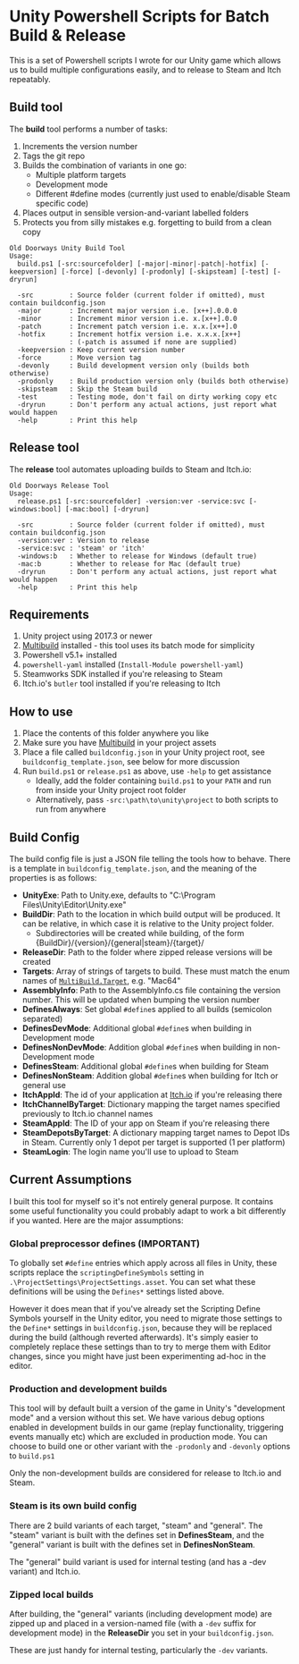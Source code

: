 # Unity Powershell Scripts for Batch Build & Release

This is a set of Powershell scripts I wrote for our Unity game which allows us
to build multiple configurations easily, and to release to Steam and Itch
repeatably.

## Build tool

The **build** tool performs a number of tasks:

1. Increments the version number
2. Tags the git repo
3. Builds the combination of variants in one go:
   * Multiple platform targets
   * Development mode
   * Different #define modes (currently just used to enable/disable Steam specific code)
4. Places output in sensible version-and-variant labelled folders
5. Protects you from silly mistakes e.g. forgetting to build from a clean copy

```
Old Doorways Unity Build Tool
Usage:
  build.ps1 [-src:sourcefolder] [-major|-minor|-patch|-hotfix] [-keepversion] [-force] [-devonly] [-prodonly] [-skipsteam] [-test] [-dryrun]

  -src         : Source folder (current folder if omitted), must contain buildconfig.json
  -major       : Increment major version i.e. [x++].0.0.0
  -minor       : Increment minor version i.e. x.[x++].0.0
  -patch       : Increment patch version i.e. x.x.[x++].0
  -hotfix      : Increment hotfix version i.e. x.x.x.[x++]
               : (-patch is assumed if none are supplied)
  -keepversion : Keep current version number
  -force       : Move version tag
  -devonly     : Build development version only (builds both otherwise)
  -prodonly    : Build production version only (builds both otherwise)
  -skipsteam   : Skip the Steam build
  -test        : Testing mode, don't fail on dirty working copy etc
  -dryrun      : Don't perform any actual actions, just report what would happen
  -help        : Print this help
```

## Release tool

The **release** tool automates uploading builds to Steam and Itch.io:

```
Old Doorways Release Tool
Usage:
  release.ps1 [-src:sourcefolder] -version:ver -service:svc [-windows:bool] [-mac:bool] [-dryrun]

  -src         : Source folder (current folder if omitted), must contain buildconfig.json
  -version:ver : Version to release
  -service:svc : 'steam' or 'itch'
  -windows:b   : Whether to release for Windows (default true)
  -mac:b       : Whether to release for Mac (default true)
  -dryrun      : Don't perform any actual actions, just report what would happen
  -help        : Print this help
```

## Requirements

1. Unity project using 2017.3 or newer
2. [Multibuild](https://github.com/sinbad/UnityMultiBuild) installed - this tool
   uses its batch mode for simplicity
3. Powershell v5.1+ installed
4. `powershell-yaml` installed (`Install-Module powershell-yaml`)
5. Steamworks SDK installed if you're releasing to Steam
6. Itch.io's `butler` tool installed if you're releasing to Itch

## How to use

1. Place the contents of this folder anywhere you like
2. Make sure you have [Multibuild](https://github.com/sinbad/UnityMultiBuild) in
   your project assets
3. Place a file called `buildconfig.json` in your Unity project root, see `buildconfig_template.json`, see below for more discussion
4. Run `build.ps1` or `release.ps1` as above, use `-help` to get assistance
    * Ideally, add the folder containing `build.ps1` to your `PATH` and run from inside your Unity project root folder
    * Alternatively, pass `-src:\path\to\unity\project` to both scripts to run from anywhere


## Build Config

The build config file is just a JSON file telling the tools how to behave. There
is a template in `buildconfig_template.json`, and the meaning of the properties
is as follows:

* **UnityExe**: Path to Unity.exe, defaults to "C:\Program Files\Unity\Editor\Unity.exe"
* **BuildDir**: Path to the location in which build output will be produced.
  It can be relative, in which case it is relative to the Unity project folder.
  * Subdirectories will be created while building, of the form {BuildDir}/{version}/{general|steam}/{target}/
* **ReleaseDir**: Path to the folder where zipped release versions will be created
* **Targets**: Array of strings of targets to build. These must match the enum names of [`MultiBuild.Target`](https://github.com/sinbad/UnityMultiBuild/blob/866b2bb2d2d816e6244b7df5f33335df425f1802/Assets/MultiBuild/Editor/Settings.cs#L9), e.g. "Mac64"
* **AssemblyInfo**: Path to the AssemblyInfo.cs file containing the version number.
  This will be updated when bumping the version number
* **DefinesAlways**: Set global `#define`s applied to all builds (semicolon separated)
* **DefinesDevMode**:  Additional global `#define`s when building in Development mode
* **DefinesNonDevMode**: Addition global `#define`s when building in non-Development mode
* **DefinesSteam**:  Additional global `#define`s when building for Steam
* **DefinesNonSteam**: Addition global `#define`s when building for Itch or general use
* **ItchAppId**: The id of your application at [Itch.io](https://itch.io) if you're releasing there
* **ItchChannelByTarget**: Dictionary mapping the target names specified previously to Itch.io channel names
* **SteamAppId**: The ID of your app on Steam if you're releasing there
* **SteamDepotsByTarget**: A dictionary mapping target names to Depot IDs in Steam.
  Currently only 1 depot per target is supported (1 per platform)
* **SteamLogin**: The login name you'll use to upload to Steam

## Current Assumptions

I built this tool for myself so it's not entirely general purpose. It contains
some useful functionality you could probably adapt to work a bit differently if
you wanted. Here are the major assumptions:

### Global preprocessor defines (IMPORTANT)

To globally set `#define` entries which apply across all files in Unity, these
scripts replace the `scriptingDefineSymbols` setting in
`.\ProjectSettings\ProjectSettings.asset`. You can set what these definitions will
be using the `Defines*` settings listed above.

However it does mean that if you've already set the Scripting Define Symbols
yourself in the Unity editor, you need to migrate those settings to the
`Define*` settings in `buildconfig.json`, because they will be replaced during
the build (although reverted afterwards). It's simply easier to completely
replace these settings than to try to merge them with Editor changes, since you
might have just been experimenting ad-hoc in the editor.

### Production and development builds

This tool will by default built a version of the game in Unity's "development mode"
and a version without this set. We have various debug options enabled in development
builds in our game (replay functionality, triggering events manually etc) which
are excluded in production mode. You can choose to build one or other variant
with the `-prodonly` and `-devonly` options to `build.ps1`

Only the non-development builds are considered for release to Itch.io and Steam.

### Steam is its own build config

There are 2 build variants of each target, "steam" and "general". The "steam"
variant is built with the defines set in **DefinesSteam**, and the "general" variant is
built with the defines set in **DefinesNonSteam**.

The "general" build variant is used for internal testing (and has a -dev variant)
and Itch.io.

### Zipped local builds

After building, the "general" variants (including development mode) are zipped
up and placed in a version-named file (with a `-dev` suffix for development mode)
in the **ReleaseDir** you set in your `buildconfig.json`.

These are just handy for internal testing, particularly the `-dev` variants.






